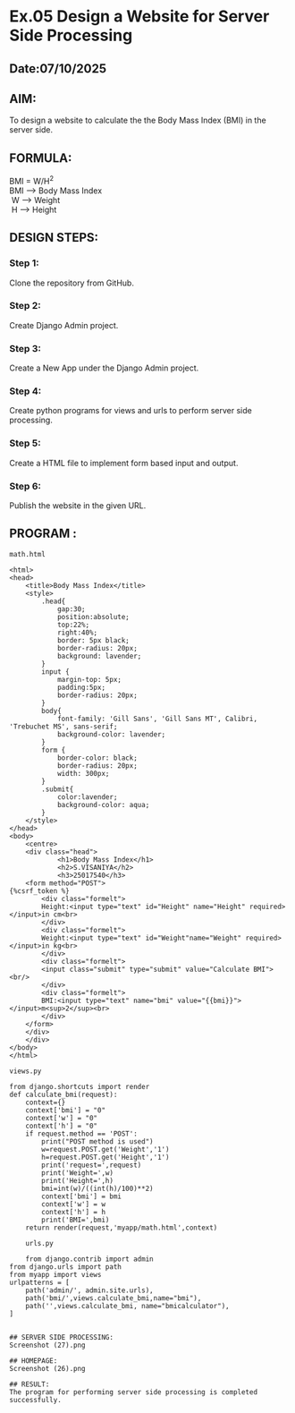 # Ex.05 Design a Website for Server Side Processing
## Date:07/10/2025

## AIM:
 To design a website to calculate the the Body Mass Index (BMI) in the server side. 


## FORMULA:
BMI = W/H<sup>2</sup>
<br> BMI --> Body Mass Index 
<br> W --> Weight
<br> H --> Height

## DESIGN STEPS:

### Step 1:
Clone the repository from GitHub.

### Step 2:
Create Django Admin project.

### Step 3:
Create a New App under the Django Admin project.

### Step 4:
Create python programs for views and urls to perform server side processing.

### Step 5:
Create a HTML file to implement form based input and output.

### Step 6:
Publish the website in the given URL.

## PROGRAM :
```
math.html

<html> 
<head> 
    <title>Body Mass Index</title>
    <style>
        .head{
            gap:30;
            position:absolute;
            top:22%;
            right:40%;
            border: 5px black;
            border-radius: 20px;
            background: lavender;
        }
        input {
            margin-top: 5px;
            padding:5px;
            border-radius: 20px;
        }
        body{
            font-family: 'Gill Sans', 'Gill Sans MT', Calibri, 'Trebuchet MS', sans-serif;
            background-color: lavender;
        }
        form {
            border-color: black;
            border-radius: 20px;
            width: 300px;
        }
        .submit{
            color:lavender;
            background-color: aqua;
        }
    </style> 
</head> 
<body>
    <centre>
    <div class="head">  
            <h1>Body Mass Index</h1>
            <h2>S.VISANIYA</h2> 
            <h3>25017540</h3>
    <form method="POST">
{%csrf_token %}
        <div class="formelt"> 
        Height:<input type="text" id="Height" name="Height" required></input>in cm<br> 
        </div> 
        <div class="formelt"> 
        Weight:<input type="text" id="Weight"name="Weight" required></input>in kg<br> 
        </div> 
        <div class="formelt"> 
        <input class="submit" type="submit" value="Calculate BMI"><br/> 
        </div> 
        <div class="formelt"> 
        BMI:<input type="text" name="bmi" value="{{bmi}}"></input>m<sup>2</sup><br> 
        </div>
    </form>
    </div>
    </div> 
</body>
</html>

views.py

from django.shortcuts import render 
def calculate_bmi(request): 
    context={} 
    context['bmi'] = "0" 
    context['w'] = "0" 
    context['h'] = "0" 
    if request.method == 'POST': 
        print("POST method is used")
        w=request.POST.get('Weight','1')
        h=request.POST.get('Height','1')
        print('request=',request) 
        print('Weight=',w) 
        print('Height=',h) 
        bmi=int(w)/((int(h)/100)**2)
        context['bmi'] = bmi
        context['w'] = w
        context['h'] = h
        print('BMI=',bmi) 
    return render(request,'myapp/math.html',context)

    urls.py

    from django.contrib import admin
from django.urls import path
from myapp import views
urlpatterns = [
    path('admin/', admin.site.urls),
    path('bmi/',views.calculate_bmi,name="bmi"),
    path('',views.calculate_bmi, name="bmicalculator"),
]


## SERVER SIDE PROCESSING:
Screenshot (27).png

## HOMEPAGE:
Screenshot (26).png

## RESULT:
The program for performing server side processing is completed successfully.
